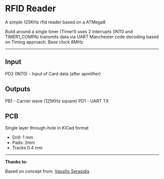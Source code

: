 RFID Reader
=========

A simple 125KHz rfid reader based on a ATMega8

Build around a single timer (Timer1) uses 2 interrupts (INT0 and TIMER1_COMPA) transmits data via UART
Manchester code decoding based on Timing approach. Base clock 8MHz

------

Input
-------
PD2 (INT0) - Input of Card data (after apmlifier)

Outputs
-------
PB1 - Carrier wave (125KHz square)
PD1 - UART TX

PCB
------
Single layer through-hole in KiCad format
 - Drill: 1 mm
 - Pads: 2mm
 - Tracks 0.4 mm


---
**Thanks to:**

Based on concept from: [Vassilis Serasidis](http://www.serasidis.gr/circuits/RFID_reader/125kHz_RFID_reader.htm)